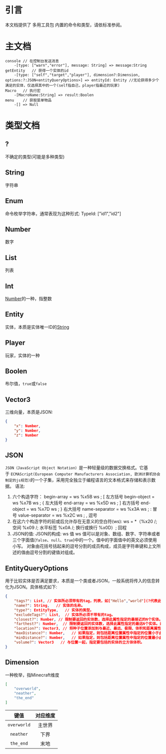 # 引言
本文档提供了 多用工具包 内置的命令和类型，请依标准参阅。
# 主文档
```
console // 在控制台发送消息
    -[type: ["warn","error"], message: String] => message:String
getEntity   // 获得一个实体的id
    -[type: ["self","target","player"], dimension?:Dimension, options:?:JSON<entityQueryOptions>] => entityId: Entity //无论获得多少个满足的实体，仅选择其中的一个(self指自己，player指最近的玩家)
Macro   // 执行宏
    -[MacroName:String] => result:Boolen
menu    // 获取菜单物品
    -[] => Null
```
# 类型文档
## ?
不确定的类型(可能是多种类型)
## String
字符串
## Enum
命令枚举字符串，通常表现为这种形式:
    TypeId: ["id1","id2"]
## Number
数字
## List
列表
## Int
[Number](##Number)的一种，指整数
## Entity
实体，本质是实体唯一ID的[String](##String)
## Player
玩家，实体的一种
## Boolen
布尔值，`true`或`false`
## Vector3
三维向量，本质是JSON:
```JSON
{
    "x": Number,
    "y": Number,
    "z": Number
}
```
## JSON
`JSON（JavaScript Object Notation）`是一种轻量级的数据交换格式。它基于 `ECMAScript(European Computer Manufacturers Association, 欧洲计算机协会制定的js规范)`的一个子集，采用完全独立于编程语言的文本格式来存储和表示数据。
语法:
1. 六个构造字符：
begin-array = ws %x5B ws ; [ 左方括号
begin-object = ws %x7B ws ; { 左大括号
end-array = ws %x5D ws ; ] 右方括号
end-object = ws %x7D ws ; } 右大括号
name-separator = ws %x3A ws ; : 冒号
value-separator = ws %x2C ws ; , 逗号
2. 在这六个构造字符的前或后允许存在无意义的空白符(ws):
ws = *（%x20 /; 空间
%x09 /; 水平标签
%x0A /; 换行或换行
%x0D）; 回程
3. JSON的值:
JSON的构成: ws 值 ws
值可以是对象、数组、数字、字符串或者三个字面值(`false`、`null`、`true`)中的一个。值中的字面值中的英文必须使用小写。
对象由花括号括起来的逗号分割的成员构成，成员是字符串键和上文所述的值由逗号分割的键值对组成。
## EntityQueryOptions
用于比较实体是否满足要求，本质是一个类或者JSON，一般系统将传入的信息转化为JSON。具体格式如下:
```JSON
{
    "tags?": List, // 实体所必须带有的tag，列表，如["Hello","world"](?代表此项可有可无)。
    "name?": String,   // 实体的名称。
    "type?": EntityType,   // 实体的类型。
    "excludeTags?": List,  // 实体所必须不带有的tag。
    "closest?": Number, // 限制要返回的实体数，选择此属性指定的最接近的N个实体。还必须在查询选项对象上指定位置值。
    "farthest?": Number,  // 限制要返回的实体数，选择此属性指定的最远N个实体。还必须在查询选项对象上指定位置值。
    "location?": Vector3, // 将种子位置添加到与最近、最远、极限、体积和距离属性一起使用的查询中。
    "maxDistance?": Number,   // 如果指定，则包括距离位置属性中指定的位置小于此距离的实体。
    "minDistance?": Number,   // 如果指定，则包括距离位置属性中指定的位置最小此距离的实体。
    "volume?": Vector3   // 与位置一起，指定要包括的实体的立方体体积。
}
```
## Dimension
一种枚举，指Minecraft维度
```JSON
[
    "overworld",
    "neather",
    "the_end"
]
```
|键值|对应维度|
|:---:|:---:|
|`overworld`|主世界|
|`neather`|下界
|`the_end`|末地|